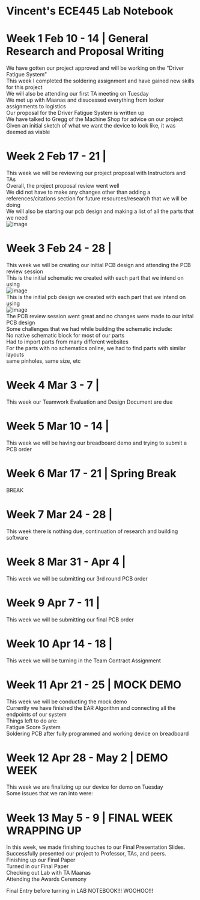 # Vincent's ECE445 Lab Notebook

Week 1 Feb 10 - 14 | General Research and Proposal Writing
=========================================================
We have gotten our project approved and will be working on the “Driver Fatigue System”  
This week I completed the soldering assignment and have gained new skills for this project  
We will also be attending our first TA meeting on Tuesday  
We met up with Maanas and disucessed everything from locker assignments to logistics  
Our proposal for the Driver Fatigue System is written up  
We have talked to Gregg of the Machine Shop for advice on our project  
Given an initial sketch of what we want the device to look like, it was deemed as viable  


Week 2 Feb 17 - 21 |
===================================================================
This week we will be reviewing our project proposal with Instructors and TAs  
Overall, the project proposal review went well  
We did not have to make any changes other than adding a references/citations section for future resources/research that we will be doing  
We will also be starting our pcb design and making a list of all the parts that we need  
![image](https://github.com/user-attachments/assets/291930f4-accf-4d20-933c-cd622ed13f3c)



Week 3 Feb 24 - 28 |
================================================
This week we will be creating our initial PCB design and attending the PCB review session  
This is the initial schematic we created with each part that we intend on using  
![image](https://github.com/user-attachments/assets/4bf3857f-e0a9-475c-8549-b0684e168363)  
This is the initial pcb design we created with each part that we intend on using  
![image](https://github.com/user-attachments/assets/ac67e749-906b-42ea-b384-ae0386b26f5c)  
The PCB review session went great and no changes were made to our inital PCB design  
Some challenges that we had while building the schematic include:  
No native schematic block for most of our parts  
Had to import parts from many different websites  
For the parts with no schematics online, we had to find parts with similar layouts  
same pinholes, same size, etc  



Week 4 Mar 3 - 7 |
========================================================================
This week our Teamwork Evaluation and Design Document are due

Week 5 Mar 10 - 14 |
===================================================================
This week we will be having our breadboard demo and trying to submit a PCB order

Week 6 Mar 17 - 21 | Spring Break
=================================================
BREAK

Week 7 Mar 24 - 28 |
==================================================================================
This week there is nothing due, continuation of research and building software

Week 8 Mar 31 - Apr 4 |
==================================================================================
This week we will be submitting our 3rd round PCB order

Week 9 Apr 7 - 11 |
==================================================================================
This week we will be submitting our final PCB order

Week 10 Apr 14 - 18 |
==================================================================================
This week we will be turning in the Team Contract Assignment

Week 11 Apr 21 - 25 | MOCK DEMO
==================================================================================
This week we will be conducting the mock demo  
Currently we have finished the EAR Algorithm and connecting all the endpoints of our system  
Things left to do are:  
Fatigue Score System  
Soldering PCB after fully programmed and working device on breadboard    


Week 12 Apr 28 - May 2 | DEMO WEEK
==================================================================================
This week we are finalizing up our device for demo on Tuesday  
Some issues that we ran into were:  



Week 13 May 5 - 9 | FINAL WEEK WRAPPING UP
==================================================================================
In this week, we made finishing touches to our Final Presentation Slides.  
Successfully presented our project to Professor, TAs, and peers.  
Finishing up our Final Paper  
Turned in our Final Paper  
Checking out Lab with TA Maanas  
Attending the Awards Ceremony  
  
Final Entry before turning in LAB NOTEBOOK!!! WOOHOO!!!



